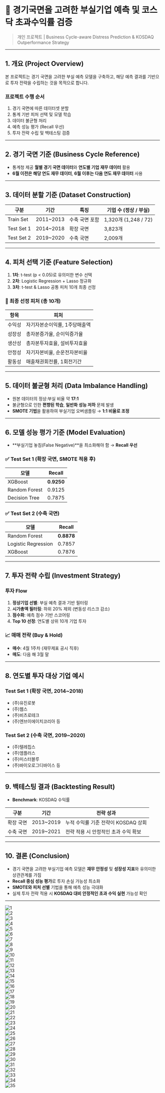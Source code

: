 # 🧠 경기국면을 고려한 부실기업 예측 및 코스닥 초과수익률 검증

> 개인 프로젝트 | Business Cycle-aware Distress Prediction & KOSDAQ Outperformance Strategy

---

## 1. 개요 (Project Overview)

본 프로젝트는 경기 국면을 고려한 부실 예측 모델을 구축하고, 해당 예측 결과를 기반으로 투자 전략을 수립하는 것을 목적으로 합니다.

### 프로젝트 수행 순서

1. 경기 국면에 따른 데이터셋 분할
2. 통계 기반 피처 선택 및 모델 학습
3. 데이터 불균형 처리
4. 예측 성능 평가 (Recall 우선)
5. 투자 전략 수립 및 백테스팅 검증

---

## 2. 경기 국면 기준 (Business Cycle Reference)

- 통계청 제공 **월별 경기 국면 데이터**와 **연도별 기업 재무 데이터** 활용
- **6월 이전은 해당 연도 재무 데이터**, **6월 이후는 다음 연도 재무 데이터** 사용

---

## 3. 데이터 분할 기준 (Dataset Construction)

| 구분 | 기간 | 특징 | 기업 수 (정상 / 부실) |
|------|------|------|------------------------|
| Train Set | 2011~2013 | 수축 국면 포함 | 1,320개 (1,248 / 72) |
| Test Set 1 | 2014~2018 | 확장 국면 | 3,823개 |
| Test Set 2 | 2019~2020 | 수축 국면 | 2,009개 |

---

## 4. 피처 선택 기준 (Feature Selection)

1. **1차**: t-test (p < 0.05)로 유의미한 변수 선택  
2. **2차**: Logistic Regression + Lasso 정규화  
3. **3차**: t-test & Lasso 공통 피처 10개 최종 선정  

### 📌 최종 선정 피처 (총 10개)

| 항목 | 피처 |
|------|------|
| 수익성 | 자기자본순이익률, 1주당매출액 |
| 성장성 | 총자본증가율, 순이익증가율 |
| 생산성 | 총자본투자효율, 설비투자효율 |
| 안정성 | 자기자본비율, 순운전자본비율 |
| 활동성 | 매출채권회전률, 1회전기간 |

---

## 5. 데이터 불균형 처리 (Data Imbalance Handling)

- 원본 데이터의 정상:부실 비율 약 **17:1**
- 불균형으로 인한 **편향된 학습**, **일반화 성능 저하** 문제 발생
- **SMOTE 기법**을 활용하여 부실기업 오버샘플링 → **1:1 비율로 조정**

---

## 6. 모델 성능 평가 기준 (Model Evaluation)

- **부실기업 놓침(False Negative)**을 최소화해야 함 → **Recall 우선**
  
### ✅ Test Set 1 (확장 국면, SMOTE 적용 후)

| 모델 | Recall |
|------|--------|
| XGBoost | **0.9250** |
| Random Forest | 0.9125 |
| Decision Tree | 0.7875 |

### ✅ Test Set 2 (수축 국면)

| 모델 | Recall |
|------|--------|
| Random Forest | **0.8878** |
| Logistic Regression | 0.7857 |
| XGBoost | 0.7876 |

---

## 7. 투자 전략 수립 (Investment Strategy)

### 투자 Flow

1. **정상기업 선별**: 부실 예측 결과 기반 필터링
2. **시가총액 필터링**: 하위 20% 제외 (변동성 리스크 감소)
3. **점수화**: 예측 점수 기반 스코어링
4. **Top 10 선정**: 연도별 상위 10개 기업 투자

### 📈 매매 전략 (Buy & Hold)

- **매수**: 4월 1주차 (재무제표 공시 직후)
- **매도**: 다음 해 3월 말

---

## 8. 연도별 투자 대상 기업 예시

### Test Set 1 (확장 국면, 2014~2018)

- (주)유진로봇  
- (주)웹스  
- (주)비츠로테크  
- (주)엔브이에이치코리아 등

### Test Set 2 (수축 국면, 2019~2020)

- (주)텔레칩스  
- (주)엠플러스  
- (주)미스터블루  
- (주)바이오로그디바이스 등

---

## 9. 백테스팅 결과 (Backtesting Result)

- **Benchmark**: KOSDAQ 수익률

| 구분 | 기간 | 전략 성과 |
|------|------|------------|
| 확장 국면 | 2013~2019 | 누적 수익률 기준 전략이 KOSDAQ 상회 |
| 수축 국면 | 2019~2021 | 전략 적용 시 안정적인 초과 수익 확보 |

---

## 10. 결론 (Conclusion)

- 경기 국면을 고려한 부실기업 예측 모델은 **재무 안정성** 및 **성장성 지표**와 유의미한 상관관계를 가짐
- **Recall 중심 성능 평가**로 투자 손실 가능성 최소화
- **SMOTE와 피처 선별** 기법을 통해 예측 성능 극대화
- 실제 투자 전략 적용 시 **KOSDAQ 대비 안정적인 초과 수익 실현** 가능성 확인

---

![1](ppt/1.png)  
![2](ppt/2.png)  
![3](ppt/3.png)  
![4](ppt/4.png)  
![5](ppt/5.png)  
![6](ppt/6.png)  
![7](ppt/7.png)  
![8](ppt/8.png)  
![9](ppt/9.png)  
![10](ppt/10.png)  
![11](ppt/11.png)  
![12](ppt/12.png)  
![13](ppt/13.png)  
![14](ppt/14.png)  
![15](ppt/15.png)  
![16](ppt/16.png)  
![17](ppt/17.png)  
![18](ppt/18.png)  
![19](ppt/19.png)  
![20](ppt/20.png)  
![21](ppt/21.png)  
![22](ppt/22.png)  
![23](ppt/23.png)  
![24](ppt/24.png)  
![25](ppt/25.png)  
![26](ppt/26.png)  
![27](ppt/27.png)  
![28](ppt/28.png)  
![29](ppt/29.png)  
![30](ppt/30.png)  
![31](ppt/31.png)  
![32](ppt/32.png)  
![33](ppt/33.png)  
![34](ppt/34.png)  
![35](ppt/35.png)
